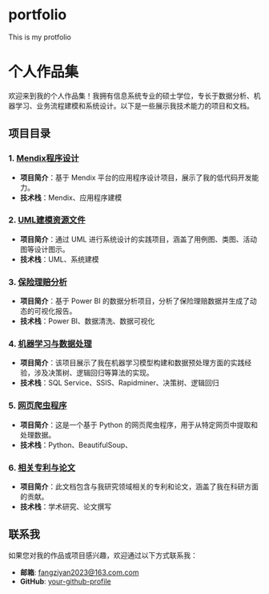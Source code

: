# portfolio
This is my protfolio
# 个人作品集

欢迎来到我的个人作品集！我拥有信息系统专业的硕士学位，专长于数据分析、机器学习、业务流程建模和系统设计。以下是一些展示我技术能力的项目和文档。

## 项目目录

### 1. [Mendix程序设计](Mendix程序设计.pdf)
- **项目简介**：基于 Mendix 平台的应用程序设计项目，展示了我的低代码开发能力。
- **技术栈**：Mendix、应用程序建模

### 2. [UML建模资源文件](UML建模资源文件.rar)
- **项目简介**：通过 UML 进行系统设计的实践项目，涵盖了用例图、类图、活动图等设计图示。
- **技术栈**：UML、系统建模

### 3. [保险理赔分析](保险理赔分析.pbix)
- **项目简介**：基于 Power BI 的数据分析项目，分析了保险理赔数据并生成了动态的可视化报告。
- **技术栈**：Power BI、数据清洗、数据可视化

### 4. [机器学习与数据处理](机器学习与数据处理.rar)
- **项目简介**：该项目展示了我在机器学习模型构建和数据预处理方面的实践经验，涉及决策树、逻辑回归等算法的实现。
- **技术栈**：SQL Service、SSIS、Rapidminer、决策树、逻辑回归

### 5. [网页爬虫程序](网页爬虫程序.py)
- **项目简介**：这是一个基于 Python 的网页爬虫程序，用于从特定网页中提取和处理数据。
- **技术栈**：Python、BeautifulSoup、

### 6. [相关专利与论文](相关专利与论文.rar)
- **项目简介**：此文档包含与我研究领域相关的专利和论文，涵盖了我在科研方面的贡献。
- **技术栈**：学术研究、论文撰写

## 联系我
如果您对我的作品或项目感兴趣，欢迎通过以下方式联系我：
- **邮箱**: fangziyan2023@163.com.com
- **GitHub**: [your-github-profile](https://github.com/your-github-profile)

